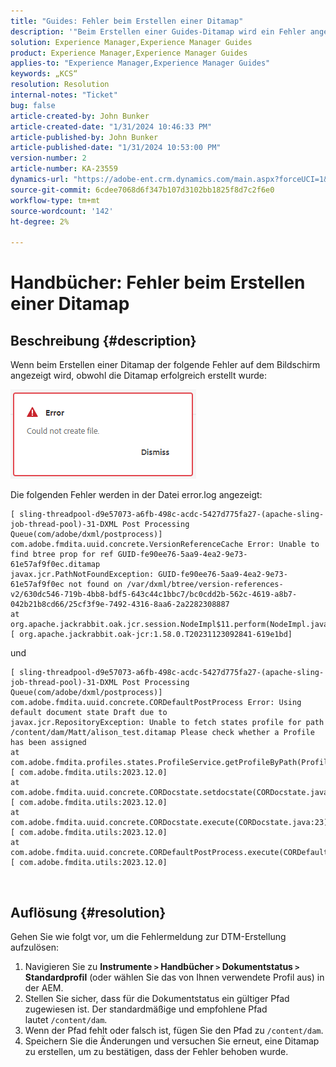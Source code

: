 ```yaml
---
title: "Guides: Fehler beim Erstellen einer Ditamap"
description: '"Beim Erstellen einer Guides-Ditamap wird ein Fehler angezeigt, wenn dem Profil des Dokumentstatus ein Wert für "Zugewiesener Pfad"fehlt.'
solution: Experience Manager,Experience Manager Guides
product: Experience Manager,Experience Manager Guides
applies-to: "Experience Manager,Experience Manager Guides"
keywords: „KCS“
resolution: Resolution
internal-notes: "Ticket"
bug: false
article-created-by: John Bunker
article-created-date: "1/31/2024 10:46:33 PM"
article-published-by: John Bunker
article-published-date: "1/31/2024 10:53:00 PM"
version-number: 2
article-number: KA-23559
dynamics-url: "https://adobe-ent.crm.dynamics.com/main.aspx?forceUCI=1&pagetype=entityrecord&etn=knowledgearticle&id=43df6193-8ac0-ee11-9079-6045bd006268"
source-git-commit: 6cdee7068d6f347b107d3102bb1825f8d7c2f6e0
workflow-type: tm+mt
source-wordcount: '142'
ht-degree: 2%

---
```


# Handbücher: Fehler beim Erstellen einer Ditamap

## Beschreibung {#description}


Wenn beim Erstellen einer Ditamap der folgende Fehler auf dem Bildschirm angezeigt wird, obwohl die Ditamap erfolgreich erstellt wurde:

![](assets/___44df6193-8ac0-ee11-9079-6045bd006268___.png)



Die folgenden Fehler werden in der Datei error.log angezeigt:




```
[ sling-threadpool-d9e57073-a6fb-498c-acdc-5427d775fa27-(apache-sling-job-thread-pool)-31-DXML Post Processing Queue(com/adobe/dxml/postprocess)]  com.adobe.fmdita.uuid.concrete.VersionReferenceCache Error: Unable to find btree prop for ref GUID-fe90ee76-5aa9-4ea2-9e73-61e57af9f0ec.ditamap
javax.jcr.PathNotFoundException: GUID-fe90ee76-5aa9-4ea2-9e73-61e57af9f0ec not found on /var/dxml/btree/version-references-v2/630dc546-719b-4bb8-bdf5-643c44c1bbc7/bc0cdd2b-562c-4619-a8b7-042b21b8cd66/25cf3f9e-7492-4316-8aa6-2a2282308887
at org.apache.jackrabbit.oak.jcr.session.NodeImpl$11.perform(NodeImpl.java:671) [ org.apache.jackrabbit.oak-jcr:1.58.0.T20231123092841-619e1bd]
```


und




```
[ sling-threadpool-d9e57073-a6fb-498c-acdc-5427d775fa27-(apache-sling-job-thread-pool)-31-DXML Post Processing Queue(com/adobe/dxml/postprocess)]  com.adobe.fmdita.uuid.concrete.CORDefaultPostProcess Error: Using default document state Draft due to
javax.jcr.RepositoryException: Unable to fetch states profile for path /content/dam/Matt/alison_test.ditamap Please check whether a Profile has been assigned
at com.adobe.fmdita.profiles.states.ProfileService.getProfileByPath(ProfileService.java:96) [ com.adobe.fmdita.utils:2023.12.0] 
at com.adobe.fmdita.uuid.concrete.CORDocstate.setdocstate(CORDocstate.java:37) [ com.adobe.fmdita.utils:2023.12.0] 
at com.adobe.fmdita.uuid.concrete.CORDocstate.execute(CORDocstate.java:23) [ com.adobe.fmdita.utils:2023.12.0] 
at com.adobe.fmdita.uuid.concrete.CORDefaultPostProcess.execute(CORDefaultPostProcess.java:1) [ com.adobe.fmdita.utils:2023.12.0]
```

` `



## Auflösung {#resolution}


Gehen Sie wie folgt vor, um die Fehlermeldung zur DTM-Erstellung aufzulösen:

1. Navigieren Sie zu <b>Instrumente `>`  Handbücher `>`  Dokumentstatus</b><b> `>`  Standardprofil</b> (oder wählen Sie das von Ihnen verwendete Profil aus) in der AEM.
2. Stellen Sie sicher, dass für die Dokumentstatus ein gültiger Pfad zugewiesen ist. Der standardmäßige und empfohlene Pfad lautet `/content/dam`.
3. Wenn der Pfad fehlt oder falsch ist, fügen Sie den Pfad zu `/content/dam`.
4. Speichern Sie die Änderungen und versuchen Sie erneut, eine Ditamap zu erstellen, um zu bestätigen, dass der Fehler behoben wurde.

